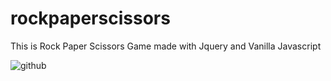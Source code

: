 # rockpaperscissors
This is Rock Paper Scissors Game made with Jquery and Vanilla Javascript

![github](https://i.imgur.com/gDzl1uP.gif)
